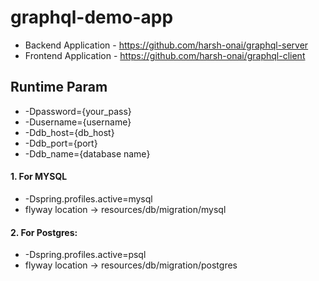 # graphql-demo-app
* Backend Application - https://github.com/harsh-onai/graphql-server
* Frontend Application - https://github.com/harsh-onai/graphql-client
## Runtime Param
* -Dpassword={your_pass}
* -Dusername={username}
* -Ddb_host={db_host}
* -Ddb_port={port}
* -Ddb_name={database name}



#### 1. For MYSQL
* -Dspring.profiles.active=mysql
* flyway location -> resources/db/migration/mysql

#### 2. For Postgres:
* -Dspring.profiles.active=psql
* flyway location -> resources/db/migration/postgres
